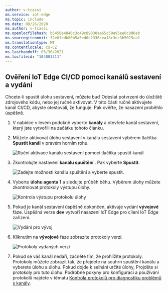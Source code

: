 ```yaml
---
author: v-tcassi
ms.service: iot-edge
ms.topic: include
ms.date: 08/26/2020
ms.author: v-tcassi
ms.openlocfilehash: b5450e4846c3c49c89830ae65c50a95ee0c8d6eb
ms.sourcegitcommit: 32e0fedb80b5a5ed0d2336cea18c3ec3b5015ca1
ms.translationtype: MT
ms.contentlocale: cs-CZ
ms.lasthandoff: 03/30/2021
ms.locfileid: "104803311"
---
```

## <a name="verify-iot-edge-cicd-with-the-build-and-release-pipelines"></a>Ověření IoT Edge CI/CD pomocí kanálů sestavení a vydání

Chcete-li spustit úlohu sestavení, můžete buď Odeslat potvrzení do úložiště zdrojového kódu, nebo jej ručně aktivovat. V této části ručně aktivujete kanál CI/CD, abyste otestovali, že funguje. Pak ověřte, že nasazení proběhlo úspěšně.

1. V nabídce v levém podokně vyberte **kanály** a otevřete kanál sestavení, který jste vytvořili na začátku tohoto článku.

2. Můžete aktivovat úlohu sestavení v kanálu sestavení výběrem tlačítka **Spustit kanál** v pravém horním rohu.

    ![Ruční aktivace kanálu sestavení pomocí tlačítka spustit kanál](./media/iot-edge-verify-iot-edge-continuous-integration-continuous-deployment/manual-trigger.png)

3. Zkontrolujte nastavení **kanálu spuštění** . Pak vyberte **Spustit**.

    ![Zadejte možnosti kanálu spuštění a vyberte spustit.](./media/iot-edge-verify-iot-edge-continuous-integration-continuous-deployment/run-pipeline-settings.png)

4. Vyberte **úlohu agenta 1** a sledujte průběh běhu. Výběrem úlohy můžete zkontrolovat protokoly výstupu úlohy. 

    ![Kontrola výstupu protokolu úlohy](./media/iot-edge-verify-iot-edge-continuous-integration-continuous-deployment/view-job-run.png)

5. Pokud je kanál sestavení úspěšně dokončen, aktivuje vydání **vývojové** fáze. Úspěšná verze **dev** vytvoří nasazení IoT Edge pro cílení IoT Edge zařízení.

    ![Vydání pro vývoj](./media/iot-edge-verify-iot-edge-continuous-integration-continuous-deployment/pending-approval.png)

6. Kliknutím na **vývojové** fáze zobrazíte protokoly verzí.

    ![Protokoly vydaných verzí](./media/iot-edge-verify-iot-edge-continuous-integration-continuous-deployment/release-logs.png)

7. Pokud se váš kanál nedaří, začněte tím, že prohlížíte protokoly. Protokoly můžete zobrazit tak, že přejdete na souhrn spuštění kanálu a vyberete úlohu a úlohu. Pokud dojde k selhání určité úlohy, Projděte si protokoly pro tuto úlohu. Podrobné pokyny pro konfiguraci a používání protokolů najdete v tématu [Kontrola protokolů pro diagnostiku problémů s kanály](/azure/devops/pipelines/troubleshooting/review-logs).
